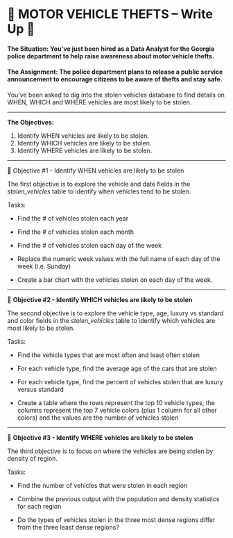 # 🚗 MOTOR VEHICLE THEFTS – Write Up 🚗

#### The Situation: You’ve just been hired as a Data Analyst for the Georgia police department to help raise awareness about motor vehicle thefts.

#### The Assignment: The police department plans to release a public service announcement to encourage citizens to be aware of thefts and stay safe.
You’ve been asked to dig into the stolen vehicles database to find details on WHEN, WHICH and WHERE vehicles are most likely to be stolen. 

---
**The Objectives:**

1. Identify WHEN vehicles are likely to be stolen.
2. Identify WHICH vehicles are likely to be stolen.
3. Identify WHERE vehicles are likely to be stolen.
   
---
🚙 Objective #1 - Identify WHEN vehicles are likely to be stolen

The first objective is to explore the vehicle and date fields in the _stolen_vehicles_ table to identify when vehicles tend to be stolen.
	
 
 Tasks:
 
-	Find the # of vehicles stolen each year

-	Find the # of vehicles stolen each month

-	Find the # of vehicles stolen each day of the week

-	Replace the numeric week values with the full name of each day of the week (i.e. Sunday)

-	Create a bar chart with the vehicles stolen on each day of the week.

---  

🚙 **Objective #2 - Identify WHICH vehicles are likely to be stolen**

The second objective is to explore the vehicle type, age, luxury vs standard and color fields in the _stolen_vehicles_ table to identify which vehicles are most likely to be stolen.


Tasks:

-	Find the vehicle types that are most often and least often stolen
  
-	For each vehicle type, find the average age of the cars that are stolen
  
-	For each vehicle type, find the percent of vehicles stolen that are luxury versus standard
  
-	Create a table where the rows represent the top 10 vehicle types, the columns represent the top 7 vehicle colors (plus 1 column for all other colors) and the values are the number of vehicles stolen
  
---  

🚙 **Objective #3 - Identify WHERE vehicles are likely to be stolen**

The third objective is to focus on where the vehicles are being stolen by density of region.


Tasks:

-	Find the number of vehicles that were stolen in each region
  
-	Combine the previous output with the population and density statistics for each region
  
-	Do the types of vehicles stolen in the three most dense regions differ from the three least dense regions?
  


